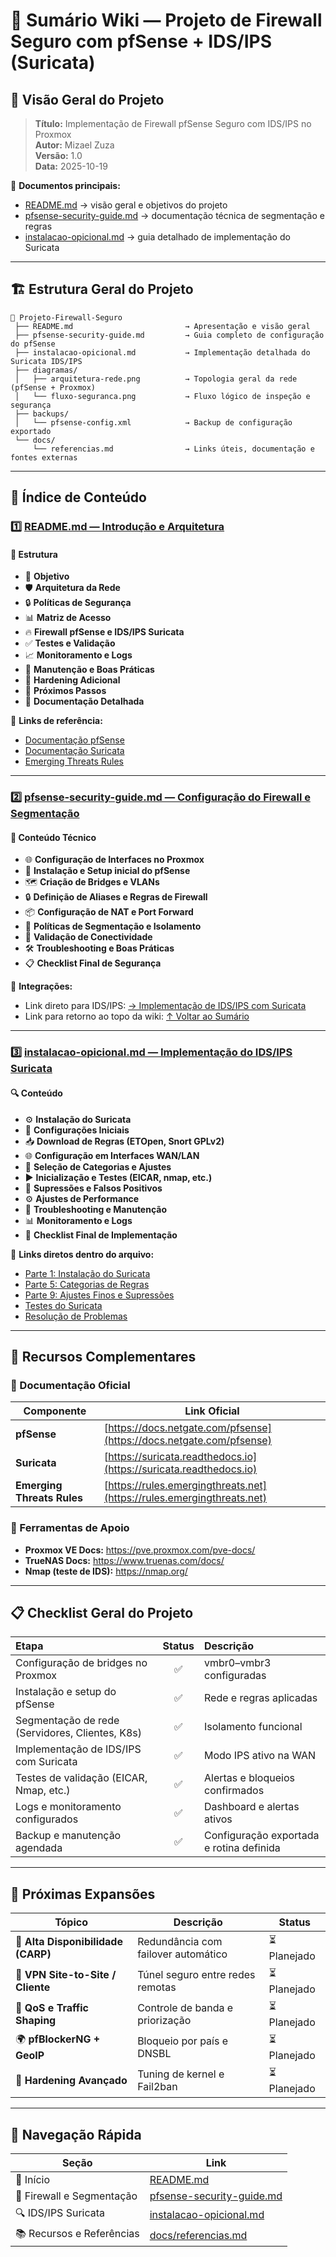 # 🧭 Sumário Wiki — Projeto de Firewall Seguro com pfSense + IDS/IPS (Suricata)

## 📘 Visão Geral do Projeto

> **Título:** Implementação de Firewall pfSense Seguro com IDS/IPS no Proxmox  
> **Autor:** Mizael Zuza  
> **Versão:** 1.0  
> **Data:** 2025-10-19  

📄 **Documentos principais:**
- [README.md](README.md) → visão geral e objetivos do projeto  
- [pfsense-security-guide.md](pfsense-security-guide.md) → documentação técnica de segmentação e regras  
- [instalacao-opicional.md](instalacao-opicional.md) → guia detalhado de implementação do Suricata  

---

## 🏗️ Estrutura Geral do Projeto

```
📂 Projeto-Firewall-Seguro
 ├── README.md                         → Apresentação e visão geral
 ├── pfsense-security-guide.md         → Guia completo de configuração do pfSense
 ├── instalacao-opicional.md           → Implementação detalhada do Suricata IDS/IPS
 ├── diagramas/
 │   ├── arquitetura-rede.png          → Topologia geral da rede (pfSense + Proxmox)
 │   └── fluxo-seguranca.png           → Fluxo lógico de inspeção e segurança
 ├── backups/
 │   └── pfsense-config.xml            → Backup de configuração exportado
 └── docs/
     └── referencias.md                → Links úteis, documentação e fontes externas
```

---

## 📑 Índice de Conteúdo

### 1️⃣ [README.md — Introdução e Arquitetura](README.md)

#### 🧱 Estrutura
- 🎯 **Objetivo**
- 🛡️ **Arquitetura da Rede**
- 🔒 **Políticas de Segurança**
- 📊 **Matriz de Acesso**
- 🔥 **Firewall pfSense e IDS/IPS Suricata**
- ✅ **Testes e Validação**
- 📈 **Monitoramento e Logs**
- 🔧 **Manutenção e Boas Práticas**
- 🔐 **Hardening Adicional**
- 🚀 **Próximos Passos**
- 📖 **Documentação Detalhada**

📎 **Links de referência:**
- [Documentação pfSense](https://docs.netgate.com/pfsense/en/latest/)
- [Documentação Suricata](https://suricata.readthedocs.io/)
- [Emerging Threats Rules](https://rules.emergingthreats.net/)

---

### 2️⃣ [pfsense-security-guide.md — Configuração do Firewall e Segmentação](pfsense-security-guide.md)

#### 🔧 Conteúdo Técnico
- 🌐 **Configuração de Interfaces no Proxmox**
- 🧩 **Instalação e Setup inicial do pfSense**
- 🗺️ **Criação de Bridges e VLANs**
- 🔒 **Definição de Aliases e Regras de Firewall**
- 📦 **Configuração de NAT e Port Forward**
- 🧠 **Políticas de Segmentação e Isolamento**
- 📡 **Validação de Conectividade**
- 🛠️ **Troubleshooting e Boas Práticas**
- 📋 **Checklist Final de Segurança**

📎 **Integrações:**
- Link direto para IDS/IPS: [→ Implementação de IDS/IPS com Suricata](instalacao-opicional.md#suricata)
- Link para retorno ao topo da wiki: [↑ Voltar ao Sumário](#-sumário-wiki--projeto-de-firewall-seguro-com-pfsense--idsips-suricata)

---

### 3️⃣ [instalacao-opicional.md — Implementação do IDS/IPS Suricata](instalacao-opicional.md)

#### 🔍 Conteúdo
- ⚙️ **Instalação do Suricata**
- 🔧 **Configurações Iniciais**
- 📥 **Download de Regras (ETOpen, Snort GPLv2)**
- 🌐 **Configuração em Interfaces WAN/LAN**
- 🧾 **Seleção de Categorias e Ajustes**
- ▶️ **Inicialização e Testes (EICAR, nmap, etc.)**
- 🧠 **Supressões e Falsos Positivos**
- ⚙️ **Ajustes de Performance**
- 🧰 **Troubleshooting e Manutenção**
- 📊 **Monitoramento e Logs**
- 🧾 **Checklist Final de Implementação**

📎 **Links diretos dentro do arquivo:**
- [Parte 1: Instalação do Suricata](instalacao-opicional.md#parte-1-instalação-do-suricata)
- [Parte 5: Categorias de Regras](instalacao-opicional.md#parte-5-configurar-categorias-de-regras)
- [Parte 9: Ajustes Finos e Supressões](instalacao-opicional.md#parte-9-ajustes-finos-e-supressões)
- [Testes do Suricata](instalacao-opicional.md#testes-do-suricata)
- [Resolução de Problemas](instalacao-opicional.md#resolução-de-problemas)

---

## 🧰 Recursos Complementares

### 📘 Documentação Oficial
| Componente | Link Oficial |
|-------------|--------------|
| **pfSense** | [https://docs.netgate.com/pfsense](https://docs.netgate.com/pfsense) |
| **Suricata** | [https://suricata.readthedocs.io](https://suricata.readthedocs.io) |
| **Emerging Threats Rules** | [https://rules.emergingthreats.net](https://rules.emergingthreats.net) |

### 🧩 Ferramentas de Apoio
- **Proxmox VE Docs:** https://pve.proxmox.com/pve-docs/
- **TrueNAS Docs:** https://www.truenas.com/docs/
- **Nmap (teste de IDS):** https://nmap.org/

---

## 📋 Checklist Geral do Projeto

| Etapa | Status | Descrição |
|:------|:--------:|:----------|
| Configuração de bridges no Proxmox | ✅ | vmbr0–vmbr3 configuradas |
| Instalação e setup do pfSense | ✅ | Rede e regras aplicadas |
| Segmentação de rede (Servidores, Clientes, K8s) | ✅ | Isolamento funcional |
| Implementação de IDS/IPS com Suricata | ✅ | Modo IPS ativo na WAN |
| Testes de validação (EICAR, Nmap, etc.) | ✅ | Alertas e bloqueios confirmados |
| Logs e monitoramento configurados | ✅ | Dashboard e alertas ativos |
| Backup e manutenção agendada | ✅ | Configuração exportada e rotina definida |

---

## 🧱 Próximas Expansões

| Tópico | Descrição | Status |
|--------|------------|--------|
| 🔁 **Alta Disponibilidade (CARP)** | Redundância com failover automático | ⏳ Planejado |
| 🔐 **VPN Site-to-Site / Cliente** | Túnel seguro entre redes remotas | ⏳ Planejado |
| 🚦 **QoS e Traffic Shaping** | Controle de banda e priorização | ⏳ Planejado |
| 🌍 **pfBlockerNG + GeoIP** | Bloqueio por país e DNSBL | ⏳ Planejado |
| 🧠 **Hardening Avançado** | Tuning de kernel e Fail2ban | ⏳ Planejado |

---

## 🔗 Navegação Rápida

| Seção | Link |
|-------|------|
| 🏁 Início | [README.md](README.md) |
| 🧱 Firewall e Segmentação | [pfsense-security-guide.md](pfsense-security-guide.md) |
| 🔍 IDS/IPS Suricata | [instalacao-opicional.md](instalacao-opicional.md) |
| 📚 Recursos e Referências | [docs/referencias.md](docs/referencias.md) |



